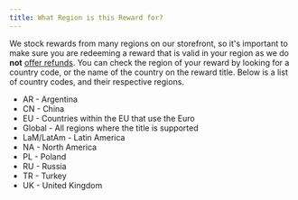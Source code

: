 ```yaml
---
title: What Region is this Reward for?
---
```


We stock rewards from many regions on our storefront, so it's important to make sure you are redeeming a reward that is
valid in your region as we do **not** [offer refunds](/docs/Rewards/Rewards-Support/191-i-want-a-refund). You can check
the region of your reward by looking for a country code, or the name of the country on the reward title. Below is a list
of country codes, and their respective regions.

- AR - Argentina
- CN - China
- EU - Countries within the EU that use the Euro
- Global - All regions where the title is supported
- LaM/LatAm - Latin America
- NA - North America
- PL - Poland
- RU - Russia
- TR - Turkey
- UK - United Kingdom
